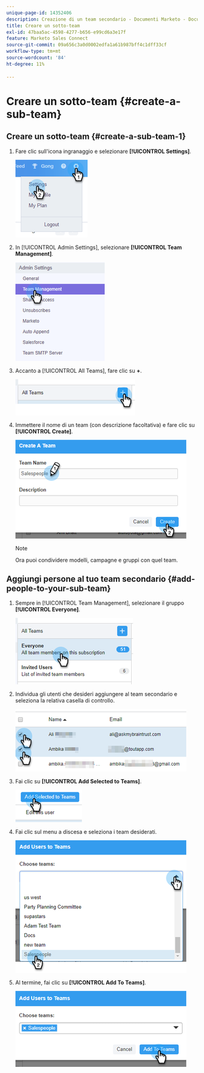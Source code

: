 ```yaml
---
unique-page-id: 14352406
description: Creazione di un team secondario - Documenti Marketo - Documentazione del prodotto
title: Creare un sotto-team
exl-id: 47baa5ac-4598-4277-b656-e99cd6a3e17f
feature: Marketo Sales Connect
source-git-commit: 09a656c3a0d0002edfa1a61b987bff4c1dff33cf
workflow-type: tm+mt
source-wordcount: '84'
ht-degree: 11%

---
```


# Creare un sotto-team {#create-a-sub-team}

## Creare un sotto-team {#create-a-sub-team-1}

1. Fare clic sull&#39;icona ingranaggio e selezionare **[!UICONTROL Settings]**.

   ![](assets/one-1.png)

1. In [!UICONTROL Admin Settings], selezionare **[!UICONTROL Team Management]**.

   ![](assets/two-1.png)

1. Accanto a [!UICONTROL All Teams], fare clic su **+**.

   ![](assets/three-1.png)

1. Immettere il nome di un team (con descrizione facoltativa) e fare clic su **[!UICONTROL Create]**.

   ![](assets/four-1.png)

   >[!NOTE]
   >
   >Ora puoi condividere modelli, campagne e gruppi con quel team.

## Aggiungi persone al tuo team secondario {#add-people-to-your-sub-team}

1. Sempre in [!UICONTROL Team Management], selezionare il gruppo **[!UICONTROL Everyone]**.

   ![](assets/five-1.png)

1. Individua gli utenti che desideri aggiungere al team secondario e seleziona la relativa casella di controllo.

   ![](assets/six.png)

1. Fai clic su **[!UICONTROL Add Selected to Teams]**.

   ![](assets/seven.png)

1. Fai clic sul menu a discesa e seleziona i team desiderati.

   ![](assets/eight.png)

1. Al termine, fai clic su **[!UICONTROL Add To Teams]**.

   ![](assets/nine.png)
